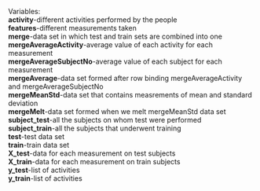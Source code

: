 Variables:  
<b>activity</b>-different activities performed by the people  
<b>features</b>-different measurements taken  
<b>merge</b>-data set in which test and train sets are combined into one  
<b>mergeAverageActivity</b>-average value of each activity for each measurement   
<b>mergeAverageSubjectNo</b>-average value of each subject for each measurement  
<b>mergeAverage</b>-data set formed after row binding mergeAverageActivity and mergeAverageSubjectNo  
<b>mergeMeanStd</b>-data set that contains measrements of mean and standard deviation  
<b>mergeMelt</b>-data set formed when we melt mergeMeanStd data set  
<b>subject_test</b>-all the subjects on whom test were performed  
<b>subject_train</b>-all the subjects that underwent training  
<b>test</b>-test data set    
<b>train</b>-train data set  
<b>X_test</b>-data for each measurement on test subjects  
<b>X_train</b>-data for each measurement on train subjects  
<b>y_test</b>-list of activities  
<b>y_train</b>-list of activities    
